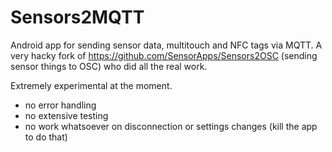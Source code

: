 # Sensors2MQTT

Android app for sending sensor data, multitouch and NFC tags via MQTT. A very hacky fork of https://github.com/SensorApps/Sensors2OSC (sending sensor things to OSC) who did all the real work.

Extremely experimental at the moment.

- no error handling
- no extensive testing
- no work whatsoever on disconnection or settings changes (kill the app to do that)
